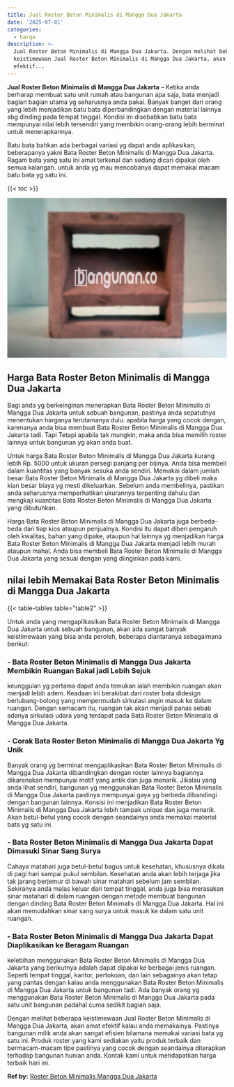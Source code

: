 ```yaml
---
title: Jual Roster Beton Minimalis di Mangga Dua Jakarta
date: '2025-07-01'
categories:
  - harga
description: >-
  Jual Roster Beton Minimalis di Mangga Dua Jakarta. Dengan melihat beberapa
  keistimewaan Jual Roster Beton Minimalis di Mangga Dua Jakarta, akan amat
  efektif...
---
```


**Jual Roster Beton Minimalis di Mangga Dua Jakarta** – Ketika anda berharap membuat satu unit rumah atau bangunan apa saja, bata menjadi bagian bagian utama yg seharusnya anda pakai. Banyak banget dari orang yang lebih menjadikan batu bata diperbandingkan dengan material lainnya sbg dinding pada tempat tinggal. Kondisi ini disebabkan batu bata mempunyai nilai lebih tersendiri yang membikin orang-orang lebih berminat untuk menerapkannya.

Batu bata bahkan ada berbagai variasi yg dapat anda aplikasikan, beberapanya yakni Bata Roster Beton Minimalis di Mangga Dua Jakarta. Ragam bata yang satu ini amat terkenal dan sedang dicari dipakai oleh semua kalangan. untuk anda yg mau mencobanya dapat memakai macam batu bata yg satu ini.

{{< toc >}}

![Jual Roster Beton Minimalis di Mangga Dua Jakarta](/images/bata-roster-minimalis-37.png)

## Harga Bata Roster Beton Minimalis di Mangga Dua Jakarta

Bagi anda yg berkeinginan menerapkan Bata Roster Beton Minimalis di Mangga Dua Jakarta untuk sebuah bangunan, pastinya anda sepatutnya menentukan harganya terutamanya dulu. apabila harga yang cocok dengan, karenanya anda bisa membuat Bata Roster Beton Minimalis di Mangga Dua Jakarta tadi. Tapi Tetapi apabila tak mungkin, maka anda bisa memilih roster lainnya untuk bangunan yg akan anda buat.

Untuk harga Bata Roster Beton Minimalis di Mangga Dua Jakarta kurang lebih Rp. 5000 untuk ukuran persegi panjang per bijinya. Anda bisa membeli dalam kuantitas yang banyak sesuka anda sendiri. Memakai dalam jumlah besar Bata Roster Beton Minimalis di Mangga Dua Jakarta yg dibeli maka kian besar biaya yg mesti dikeluarkan. Sebelum anda membelinya, pastikan anda seharusnya memperhatikan ukurannya terpenting dahulu dan mengkaji kuantitas Bata Roster Beton Minimalis di Mangga Dua Jakarta yang dibutuhkan.

Harga Bata Roster Beton Minimalis di Mangga Dua Jakarta juga berbeda-beda dari tiap kios ataupun penjualnya. Kondisi itu dapat diberi pengaruh oleh kwalitas, bahan yang dipake, ataupun hal lainnya yg menjadikan harga Bata Roster Beton Minimalis di Mangga Dua Jakarta menjadi lebih murah ataupun mahal. Anda bisa membeli Bata Roster Beton Minimalis di Mangga Dua Jakarta yang sesuai dengan yang diinginkan pada kami.

## nilai lebih Memakai Bata Roster Beton Minimalis di Mangga Dua Jakarta

{{< table-tables table="table2" >}}

Untuk anda yang mengaplikasikan Bata Roster Beton Minimalis di Mangga Dua Jakarta untuk sebuah bangunan, akan ada sangat banyak keistimewaan yang bisa anda peroleh, beberapa diantaranya sebagaimana berikut:

### \- Bata Roster Beton Minimalis di Mangga Dua Jakarta Membikin Ruangan Bakal jadi Lebih Sejuk

keunggulan yg pertama dapat anda temukan ialah membikin ruangan akan menjadi lebih adem. Keadaan ini berakibat dari roster bata didesign berlubang-bolong yang mempermudah sirkulasi angin masuk ke dalam ruangan. Dengan semacam itu, ruangan tak akan menjadi panas sebab adanya sirkulasi udara yang terdapat pada Bata Roster Beton Minimalis di Mangga Dua Jakarta.

### \- Corak Bata Roster Beton Minimalis di Mangga Dua Jakarta Yg Unik

Banyak orang yg berminat mengaplikasikan Bata Roster Beton Minimalis di Mangga Dua Jakarta dibandingkan dengan roster lainnya bagiannya dikarenakan mempunyai motif yang antik dan juga menarik. Jikalau yang anda lihat sendiri, bangunan yg menggunakan Bata Roster Beton Minimalis di Mangga Dua Jakarta pastinya mempunyai gaya yg berbeda dibandingi dengan bangunan lainnya. Konsisi ini menjadikan Bata Roster Beton Minimalis di Mangga Dua Jakarta lebih tampak unique dan juga menarik. Akan betul-betul yang cocok dengan seandainya anda memakai material bata yg satu ini.

### \- Bata Roster Beton Minimalis di Mangga Dua Jakarta Dapat Dimasuki Sinar Sang Surya

Cahaya matahari juga betul-betul bagus untuk kesehatan, khususnya dikala di pagi hari sampai pukul sembilan. Kesehatan anda akan lebih terjaga jika tak jarang berjemur di bawah sinar matahari sebelum jam sembilan. Sekiranya anda malas keluar dari tempat tinggal, anda juga bisa merasakan sinar matahari di dalam ruangan dengan metode membuat bangunan dengan dinding Bata Roster Beton Minimalis di Mangga Dua Jakarta. Hal ini akan memudahkan sinar sang surya untuk masuk ke dalam satu unit ruangan.

### \- Bata Roster Beton Minimalis di Mangga Dua Jakarta Dapat Diaplikasikan ke Beragam Ruangan

kelebihan menggunakan Bata Roster Beton Minimalis di Mangga Dua Jakarta yang berikutnya adalah dapat dipakai ke berbagai jenis ruangan. Seperti tempat tinggal, kantor, pertokoan, dan lain sebagainya akan tetap yang pantas dengan kalau anda menggunakan Bata Roster Beton Minimalis di Mangga Dua Jakarta untuk bangunan tadi. Ada banyak orang yg menggunakan Bata Roster Beton Minimalis di Mangga Dua Jakarta pada satu unit bangunan padahal cuma sedikit bagian saja.

Dengan melihat beberapa keistimewaan Jual Roster Beton Minimalis di Mangga Dua Jakarta, akan amat efektif kalau anda memakainya. Pastinya bangunan milik anda akan sangat efisien bilamana memakai variasi bata yg satu ini. Produk roster yang kami sediakan yaitu produk terbaik dan bermacam-macam tipe pastinya yang cocok dengan seandainya diterapkan terhadap bangunan hunian anda. Kontak kami untuk mendapatkan harga terbaik hari ini.

**Ref by:** [Roster Beton Minimalis Mangga Dua Jakarta](https://id.wikipedia.org/wiki/Roster)
